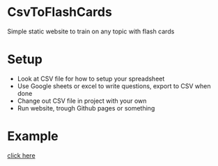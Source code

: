 # CsvToFlashCards
Simple static website to train on any topic with flash cards  

# Setup  

* Look at CSV file for how to setup your spreadsheet  
* Use Google sheets or excel to write questions, export to CSV when done
* Change out CSV file in project with your own
* Run website, trough Github pages or something

# Example
[click here](https://jesper-hustad.github.io/CsvToFlashCards/.)
